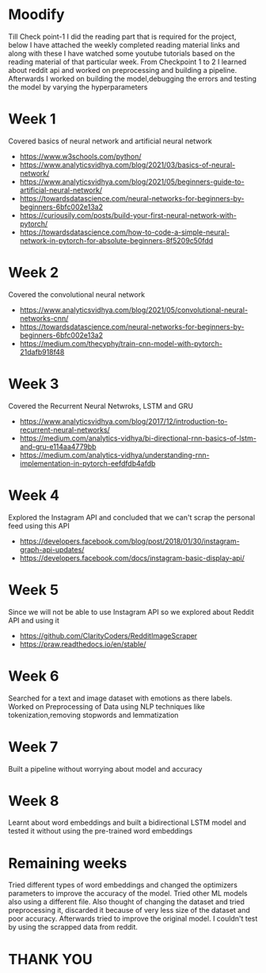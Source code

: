 # Moodify
Till Check point-1 I did the reading part that is required for the project, below I have attached the weekly completed reading material links and along with these I have watched some youtube tutorials based on the reading material of that particular week. From Checkpoint 1 to 2 I learned about reddit api and worked on preprocessing and building a pipeline. Afterwards I worked on building the model,debugging the errors and testing the model by varying the hyperparameters

# Week 1
Covered basics of neural network and artificial neural network
* https://www.w3schools.com/python/
* https://www.analyticsvidhya.com/blog/2021/03/basics-of-neural-network/
* https://www.analyticsvidhya.com/blog/2021/05/beginners-guide-to-artificial-neural-network/
* https://towardsdatascience.com/neural-networks-for-beginners-by-beginners-6bfc002e13a2
* https://curiousily.com/posts/build-your-first-neural-network-with-pytorch/
* https://towardsdatascience.com/how-to-code-a-simple-neural-network-in-pytorch-for-absolute-beginners-8f5209c50fdd

# Week 2
Covered the convolutional neural network
* https://www.analyticsvidhya.com/blog/2021/05/convolutional-neural-networks-cnn/
* https://towardsdatascience.com/neural-networks-for-beginners-by-beginners-6bfc002e13a2
* https://medium.com/thecyphy/train-cnn-model-with-pytorch-21dafb918f48

# Week 3
Covered the Recurrent Neural Netwroks, LSTM and GRU
* https://www.analyticsvidhya.com/blog/2017/12/introduction-to-recurrent-neural-networks/
* https://medium.com/analytics-vidhya/bi-directional-rnn-basics-of-lstm-and-gru-e114aa4779bb
* https://medium.com/analytics-vidhya/understanding-rnn-implementation-in-pytorch-eefdfdb4afdb

# Week 4
Explored the Instagram API and concluded that we can't scrap the personal feed using this API
* https://developers.facebook.com/blog/post/2018/01/30/instagram-graph-api-updates/
* https://developers.facebook.com/docs/instagram-basic-display-api/

# Week 5
Since we will not be able to use Instagram API so we explored about Reddit API and using it
* https://github.com/ClarityCoders/RedditImageScraper
* https://praw.readthedocs.io/en/stable/

# Week 6
Searched for a text and image dataset with emotions as there labels.
Worked on Preprocessing of Data using NLP techniques like tokenization,removing stopwords and lemmatization

# Week 7
Built a pipeline without worrying about model and accuracy

# Week 8
Learnt about word embeddings and built a bidirectional LSTM model and tested it without using the pre-trained word embeddings

# Remaining weeks
Tried different types of word embeddings and changed the optimizers parameters to improve the accuracy of the model. Tried other ML models also using a different file. Also thought of changing the dataset and tried preprocessing it, discarded it because of very less size of the dataset and poor accuracy. Afterwards tried  to improve the original model. I couldn't test by using the scrapped data from reddit.

# THANK YOU


